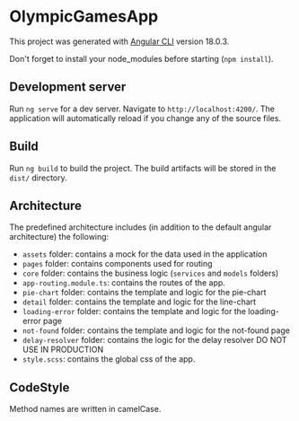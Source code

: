 # OlympicGamesApp

This project was generated with [Angular CLI](https://github.com/angular/angular-cli) version 18.0.3.

Don't forget to install your node_modules before starting (`npm install`).

## Development server

Run `ng serve` for a dev server. Navigate to `http://localhost:4200/`. The application will automatically reload if you change any of the source files.

## Build

Run `ng build` to build the project. The build artifacts will be stored in the `dist/` directory.

## Architecture

The predefined architecture includes (in addition to the default angular architecture) the following:

- `assets` folder: contains a mock for the data used in the application
- `pages` folder: contains components used for routing
- `core` folder: contains the business logic (`services` and `models` folders)
- `app-routing.module.ts`: contains the routes of the app. 
- `pie-chart` folder: contains the template and logic for the pie-chart 
- `detail` folder: contains the template and logic for the line-chart 
- `loading-error` folder: contains the template and logic for the loading-error page 
- `not-found` folder: contains the template and logic for the not-found page 
- `delay-resolver` folder: contains the logic for the delay resolver DO NOT USE IN PRODUCTION 
- `style.scss`: contains the global css of the app.

## CodeStyle

Method names are written in camelCase.
